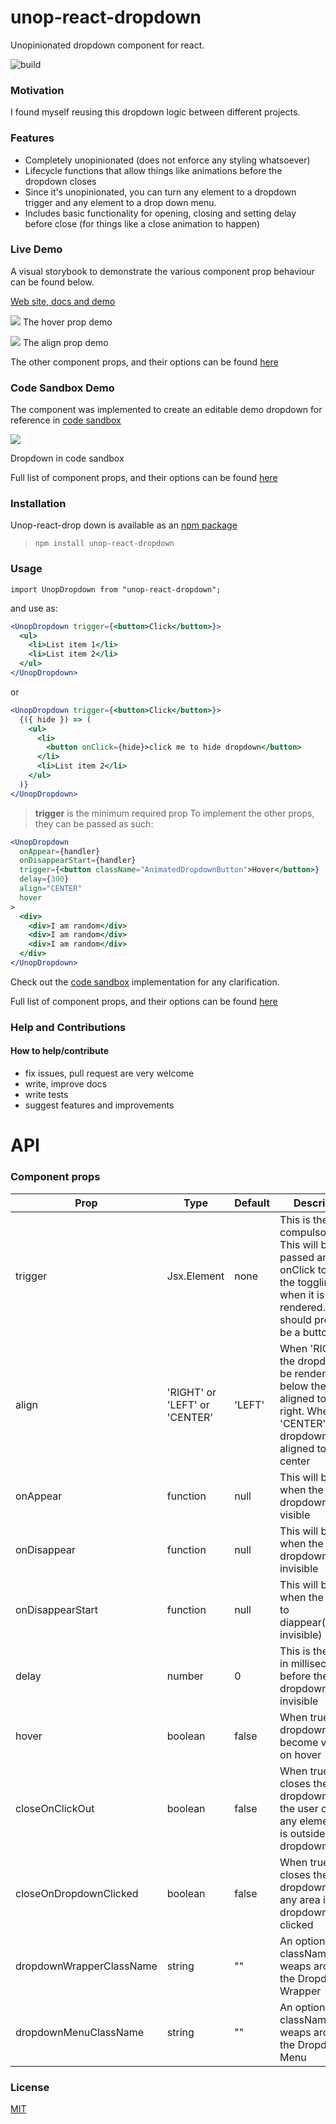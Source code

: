 # unop-react-dropdown

Unopinionated dropdown component for react.

![build](https://github.com/AkinAguda/unop-react-dropdown/actions/workflows/main.yml/badge.svg)

<!-- ![](https://img.shields.io/badge/coverage-94.19%25-green) -->

### Motivation

I found myself reusing this dropdown logic between different projects.

### Features

- Completely unopinionated (does not enforce any styling whatsoever)
- Lifecycle functions that allow things like animations before the dropdown closes
- Since it's unopinionated, you can turn any element to a dropdown trigger and any element to a drop down menu.
- Includes basic functionality for opening, closing and setting delay before close (for things like a close animation to happen)

### Live Demo

A visual storybook to demonstrate the various component prop behaviour can be found below.

[Web site, docs and demo](https://unopdropdown.netlify.app/)

![](hover.gif)
The hover prop demo

![](align.gif)
The align prop demo

The other component props, and their options can be found [here](#api)

### Code Sandbox Demo

The component was implemented to create an editable demo dropdown for reference in [code sandbox](https://codesandbox.io/s/modest-cdn-ej284?file=/src/App.js)

![](codeplay.gif)

Dropdown in code sandbox

Full list of component props, and their options can be found [here](#api)

### Installation

Unop-react-drop down is available as an [npm package](https://www.npmjs.com/package/unop-react-dropdown)

> `npm install unop-react-dropdown`

### Usage

`import UnopDropdown from "unop-react-dropdown";`

and use as:

```jsx
<UnopDropdown trigger={<button>Click</button>}>
  <ul>
    <li>List item 1</li>
    <li>List item 2</li>
  </ul>
</UnopDropdown>
```

or

```jsx
<UnopDropdown trigger={<button>Click</button>}>
  {({ hide }) => (
    <ul>
      <li>
        <button onClick={hide}>click me to hide dropdown</button>
      </li>
      <li>List item 2</li>
    </ul>
  )}
</UnopDropdown>
```

> **trigger** is the minimum required prop
> To implement the other props, they can be passed as such:

```jsx
<UnopDropdown
  onAppear={handler}
  onDisappearStart={handler}
  trigger={<button className="AnimatedDropdownButton">Hover</button>}
  delay={300}
  align="CENTER"
  hover
>
  <div>
    <div>I am random</div>
    <div>I am random</div>
    <div>I am random</div>
  </div>
</UnopDropdown>
```

Check out the [code sandbox](https://codesandbox.io/s/modest-cdn-ej284?file=/src/App.js) implementation for any clarification.

Full list of component props, and their options can be found [here](#api)

### Help and Contributions

#### How to help/contribute

- fix issues, pull request are very welcome
- write, improve docs
- write tests
- suggest features and improvements

# API

### Component props

| Prop                     | Type                          | Default | Description                                                                                                                                     |
| ------------------------ | ----------------------------- | ------- | ----------------------------------------------------------------------------------------------------------------------------------------------- |
| trigger                  | Jsx.Element                   | none    | This is the only compulsory prop. This will be passed an onClick to handle the toggling when it is rendered. This should prefarably be a button |
| align                    | 'RIGHT' or 'LEFT' or 'CENTER' | 'LEFT'  | When 'RIGHT', the dropdown will be rendered below the trigger, aligned to the right. When 'CENTER', the dropdown will be aligned to the center  |
| onAppear                 | function                      | null    | This will be called when the dropdown is visible                                                                                                |
| onDisappear              | function                      | null    | This will be called when the dropdown is invisible                                                                                              |
| onDisappearStart         | function                      | null    | This will be called when the timeout to diappear(become invisible) starts                                                                       |
| delay                    | number                        | 0       | This is the delay in milliseconds before the dropdown goes invisible                                                                            |
| hover                    | boolean                       | false   | When true, the dropdown will become visible on hover                                                                                            |
| closeOnClickOut          | boolean                       | false   | When true, this closes the dropdown when the user clicks on any element that is outside the dropdown                                            |
| closeOnDropdownClicked   | boolean                       | false   | When true, this closes the dropdown when any area in the dropdown is clicked                                                                    |
| dropdownWrapperClassName | string                        | ""      | An optional className that weaps around the Dropdown Wrapper                                                                                    |
| dropdownMenuClassName    | string                        | ""      | An optional className that weaps around the Dropdown Menu                                                                                       |

### License

[MIT](https://github.com/AkinAguda/unop-react-dropdown/blob/master/LICENSE)
